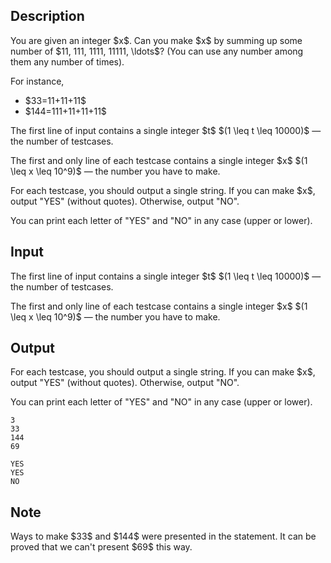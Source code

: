 ## Description

<div><p>You are given an integer $x$. Can you make $x$ by summing up some number of $11, 111, 1111, 11111, \ldots$? (You can use any number among them any number of times).</p><p>For instance, </p><ul> <li> $33=11+11+11$ </li><li> $144=111+11+11+11$ </li></ul></div><div class="input-specification"><p>The first line of input contains a single integer $t$ $(1 \leq t \leq 10000)$ — the number of testcases.</p><p>The first and only line of each testcase contains a single integer $x$ $(1 \leq x \leq 10^9)$ — the number you have to make.</p></div><div class="output-specification"><p>For each testcase, you should output a single string. If you can make $x$, output "YES" (without quotes). Otherwise, output "NO".</p><p>You can print each letter of "YES" and "NO" in any case (upper or lower).</p></div>

## Input

<p>The first line of input contains a single integer $t$ $(1 \leq t \leq 10000)$ — the number of testcases.</p><p>The first and only line of each testcase contains a single integer $x$ $(1 \leq x \leq 10^9)$ — the number you have to make.</p>

## Output

<p>For each testcase, you should output a single string. If you can make $x$, output "YES" (without quotes). Otherwise, output "NO".</p><p>You can print each letter of "YES" and "NO" in any case (upper or lower).</p>





```input1
3
33
144
69
```




```output1
YES
YES
NO
```



## Note

<p>Ways to make $33$ and $144$ were presented in the statement. It can be proved that we can't present $69$ this way.</p>
